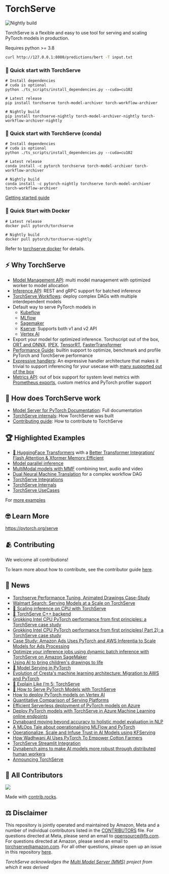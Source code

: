 # TorchServe

![Nightly build](https://github.com/github/docs/actions/workflows/torchserve-nightly-build.yml/badge.svg)

TorchServe is a flexible and easy to use tool for serving and scaling PyTorch models in production.

Requires python >= 3.8

```bash
curl http://127.0.0.1:8080/predictions/bert -T input.txt
```
### 🚀 Quick start with TorchServe

```
# Install dependencies
# cuda is optional
python ./ts_scripts/install_dependencies.py --cuda=cu102

# Latest release
pip install torchserve torch-model-archiver torch-workflow-archiver

# Nightly build
pip install torchserve-nightly torch-model-archiver-nightly torch-workflow-archiver-nightly
```

### 🚀 Quick start with TorchServe (conda)

```
# Install dependencies
# cuda is optional
python ./ts_scripts/install_dependencies.py --cuda=cu102

# Latest release
conda install -c pytorch torchserve torch-model-archiver torch-workflow-archiver

# Nightly build
conda install -c pytorch-nightly torchserve torch-model-archiver torch-workflow-archiver
```

[Getting started guide](docs/getting_started.md)

### 🐳 Quick Start with Docker

```
# Latest release
docker pull pytorch/torchserve

# Nightly build
docker pull pytorch/torchserve-nightly
```

Refer to [torchserve docker](docker/README.md) for details.

## ⚡ Why TorchServe
* [Model Management API](docs/management_api.md): multi model management with optimized worker to model allocation
* [Inference API](docs/inference_api.md): REST and gRPC support for batched inference
* [TorchServe Workflows](examples/Workflows/README.md): deploy complex DAGs with multiple interdependent models
* Default way to serve PyTorch models in
  * [Kubeflow](https://v0-5.kubeflow.org/docs/components/pytorchserving/)
  * [MLflow](https://github.com/mlflow/mlflow-torchserve)
  * [Sagemaker](https://aws.amazon.com/blogs/machine-learning/serving-pytorch-models-in-production-with-the-amazon-sagemaker-native-torchserve-integration/)
  * [Kserve](https://kserve.github.io/website/0.8/modelserving/v1beta1/torchserve/): Supports both v1 and v2 API
  * [Vertex AI](https://cloud.google.com/blog/topics/developers-practitioners/pytorch-google-cloud-how-deploy-pytorch-models-vertex-ai)
* Export your model for optimized inference. Torchscript out of the box, [ORT and ONNX](https://github.com/pytorch/serve/blob/master/docs/performance_guide.md), [IPEX](https://github.com/pytorch/serve/tree/master/examples/intel_extension_for_pytorch), [TensorRT](https://github.com/pytorch/serve/blob/master/docs/performance_guide.md), [FasterTransformer](https://github.com/pytorch/serve/tree/master/examples/FasterTransformer_HuggingFace_Bert)
* [Performance Guide](docs/performance_guide.md): builtin support to optimize, benchmark and profile PyTorch and TorchServe performance
* [Expressive handlers](CONTRIBUTING.md): An expressive handler architecture that makes it trivial to support inferencing for your usecase with [many supported out of the box](https://github.com/pytorch/serve/tree/master/ts/torch_handler)
* [Metrics API](docs/metrics.md): out of box support for system level metrics with [Prometheus exports](https://github.com/pytorch/serve/tree/master/examples/custom_metrics), custom metrics and PyTorch profiler support


## 🤔 How does TorchServe work
* [Model Server for PyTorch Documentation](docs/README.md): Full documentation
* [TorchServe internals](docs/internals.md): How TorchServe was built
* [Contributing guide](CONTRIBUTING.md): How to contribute to TorchServe


## 🏆 Highlighted Examples
* [🤗 HuggingFace Transformers](examples/Huggingface_Transformers) with a [Better Transformer Integration/ Flash Attention & Xformer Memory Efficient ](examples/Huggingface_Transformers#Speed-up-inference-with-Better-Transformer)
* [Model parallel inference](examples/Huggingface_Transformers#model-parallelism)
* [MultiModal models with MMF](https://github.com/pytorch/serve/tree/master/examples/MMF-activity-recognition) combining text, audio and video
* [Dual Neural Machine Translation](examples/Workflows/nmt_transformers_pipeline) for a complex workflow DAG
* [TorchServe Integrations](examples/README.md#torchserve-integrations)
* [TorchServe Internals](examples/README.md#torchserve-internals)
* [TorchServe UseCases](examples/README.md#usecases)

For [more examples](examples/README.md)

## 🤓 Learn More
https://pytorch.org/serve


## 🫂 Contributing

We welcome all contributions!

To learn more about how to contribute, see the contributor guide [here](https://github.com/pytorch/serve/blob/master/CONTRIBUTING.md).

## 📰 News
* [Torchserve Performance Tuning, Animated Drawings Case-Study](https://pytorch.org/blog/torchserve-performance-tuning/)
* [Walmart Search: Serving Models at a Scale on TorchServe](https://medium.com/walmartglobaltech/search-model-serving-using-pytorch-and-torchserve-6caf9d1c5f4d)
* [🎥 Scaling inference on CPU with TorchServe](https://www.youtube.com/watch?v=066_Jd6cwZg)
* [🎥 TorchServe C++ backend](https://www.youtube.com/watch?v=OSmGGDpaesc)
* [Grokking Intel CPU PyTorch performance from first principles: a TorchServe case study](https://pytorch.org/tutorials/intermediate/torchserve_with_ipex.html)
* [Grokking Intel CPU PyTorch performance from first principles( Part 2): a TorchServe case study](https://pytorch.org/tutorials/intermediate/torchserve_with_ipex_2.html)
* [Case Study: Amazon Ads Uses PyTorch and AWS Inferentia to Scale Models for Ads Processing](https://pytorch.org/blog/amazon-ads-case-study/)
* [Optimize your inference jobs using dynamic batch inference with TorchServe on Amazon SageMaker](https://aws.amazon.com/blogs/machine-learning/optimize-your-inference-jobs-using-dynamic-batch-inference-with-torchserve-on-amazon-sagemaker/)
* [Using AI to bring children's drawings to life](https://ai.meta.com/blog/using-ai-to-bring-childrens-drawings-to-life/)
* [🎥 Model Serving in PyTorch](https://www.youtube.com/watch?v=2A17ZtycsPw)
* [Evolution of Cresta's machine learning architecture: Migration to AWS and PyTorch](https://aws.amazon.com/blogs/machine-learning/evolution-of-crestas-machine-learning-architecture-migration-to-aws-and-pytorch/)
* [🎥 Explain Like I’m 5: TorchServe](https://www.youtube.com/watch?v=NEdZbkfHQCk)
* [🎥 How to Serve PyTorch Models with TorchServe](https://www.youtube.com/watch?v=XlO7iQMV3Ik)
* [How to deploy PyTorch models on Vertex AI](https://cloud.google.com/blog/topics/developers-practitioners/pytorch-google-cloud-how-deploy-pytorch-models-vertex-ai)
* [Quantitative Comparison of Serving Platforms](https://biano-ai.github.io/research/2021/08/16/quantitative-comparison-of-serving-platforms-for-neural-networks.html)
* [Efficient Serverless deployment of PyTorch models on Azure](https://medium.com/pytorch/efficient-serverless-deployment-of-pytorch-models-on-azure-dc9c2b6bfee7)
* [Deploy PyTorch models with TorchServe in Azure Machine Learning online endpoints](https://techcommunity.microsoft.com/t5/ai-machine-learning-blog/deploy-pytorch-models-with-torchserve-in-azure-machine-learning/ba-p/2466459)
* [Dynaboard moving beyond accuracy to holistic model evaluation in NLP](https://ai.facebook.com/blog/dynaboard-moving-beyond-accuracy-to-holistic-model-evaluation-in-nlp/)
* [A MLOps Tale about operationalising MLFlow and PyTorch](https://medium.com/mlops-community/engineering-lab-1-team-1-a-mlops-tale-about-operationalising-mlflow-and-pytorch-62193b55dc19)
* [Operationalize, Scale and Infuse Trust in AI Models using KFServing](https://blog.kubeflow.org/release/official/2021/03/08/kfserving-0.5.html)
* [How Wadhwani AI Uses PyTorch To Empower Cotton Farmers](https://medium.com/pytorch/how-wadhwani-ai-uses-pytorch-to-empower-cotton-farmers-14397f4c9f2b)
* [TorchServe Streamlit Integration](https://cceyda.github.io/blog/huggingface/torchserve/streamlit/ner/2020/10/09/huggingface_streamlit_serve.html)
* [Dynabench aims to make AI models more robust through distributed human workers](https://venturebeat.com/2020/09/24/facebooks-dynabench-aims-to-make-ai-models-more-robust-through-distributed-human-workers/)
* [Announcing TorchServe](https://aws.amazon.com/blogs/aws/announcing-torchserve-an-open-source-model-server-for-pytorch/)

## 💖 All Contributors

<a href="https://github.com/pytorch/serve/graphs/contributors">
  <img src="https://contrib.rocks/image?repo=pytorch/serve" />
</a>

Made with [contrib.rocks](https://contrib.rocks).
## ⚖️ Disclaimer
This repository is jointly operated and maintained by Amazon, Meta and a number of individual contributors listed in the [CONTRIBUTORS](https://github.com/pytorch/serve/graphs/contributors) file. For questions directed at Meta, please send an email to opensource@fb.com. For questions directed at Amazon, please send an email to torchserve@amazon.com. For all other questions, please open up an issue in this repository [here](https://github.com/pytorch/serve/issues).

*TorchServe acknowledges the [Multi Model Server (MMS)](https://github.com/awslabs/multi-model-server) project from which it was derived*
